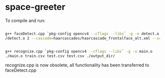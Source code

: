 # space-greeter
To compile and run: 
``` bash

g++ faceDetect.cpp `pkg-config opencv4 --cflags --libs` -g -o detect.o
/detect.o 2 --cascade=haarcascades/haarcascade_frontalface_alt.xml --scale=1


g++ recognize.cpp `pkg-config opencv4 --cflags --libs` -g -o main.o
./main.o train.csv test.csv test.csv ./output_dir/

```
recognize.cpp is now obsolete, all functionality has been transferred to faceDetect.cpp

